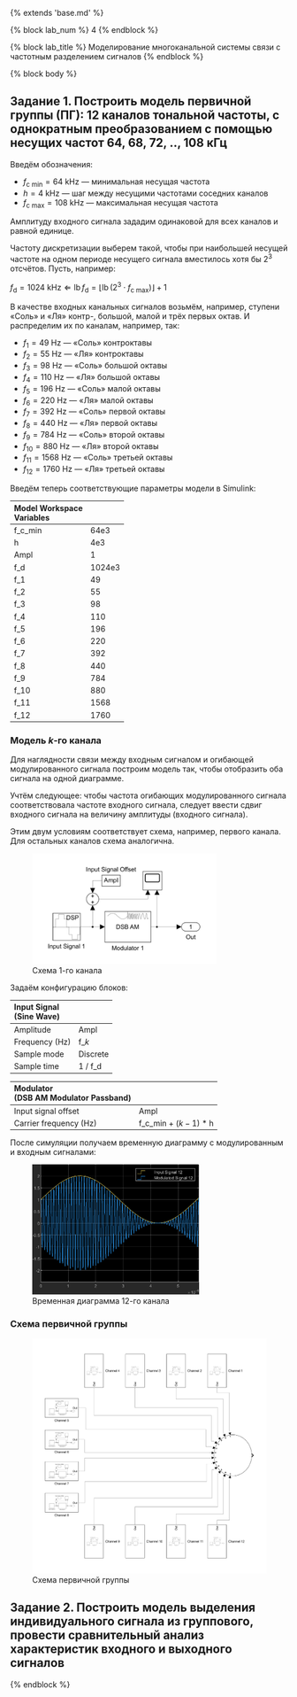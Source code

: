 {% extends 'base.md' %}

{% block lab_num %}
  4
{% endblock %}

{% block lab_title %}
  Моделирование многоканальной системы связи с частотным разделением сигналов
{% endblock %}

{% block body %}

## Задание 1. Построить модель первичной группы (ПГ): 12 каналов тональной частоты, с однократным преобразованием с помощью несущих частот 64, 68, 72, .., 108 кГц

Введём обозначения:

- $f_\text{c min} = 64\ \text{kHz}$ — минимальная несущая частота
- $h = 4\ \text{kHz}$ — шаг между несущими частотами соседних каналов
- $f_\text{c max} = 108\ \text{kHz}$ — максимальная несущая частота

Амплитуду входного сигнала зададим одинаковой для всех каналов и равной единице.

Частоту дискретизации выберем такой, чтобы при наибольшей несущей частоте на одном периоде несущего сигнала вместилось хотя бы $2^3$ отсчётов.
Пусть, например:

$f_\mathrm{d} = 1024\ \text{kHz} \Longleftarrow \mathop{\mathrm{lb}} f_\mathrm{d} = \lfloor \mathop{\mathrm{lb}} (2^3 \cdot f_\text{c max}) \rfloor + 1$

В качестве входных канальных сигналов возьмём, например, ступени «Соль» и «Ля» контр-, большой, малой и трёх первых октав.
И распределим их по каналам, например, так:

- $f_1 = 49\ \text{Hz}$ — «Соль» контроктавы
- $f_2 = 55\ \text{Hz}$ — «Ля» контроктавы
- $f_3 = 98\ \text{Hz}$ — «Соль» большой октавы 
- $f_4 = 110\ \text{Hz}$ — «Ля» большой октавы
- $f_5 = 196\ \text{Hz}$ — «Соль» малой октавы
- $f_6 = 220\ \text{Hz}$ — «Ля» малой октавы
- $f_7 = 392\ \text{Hz}$ — «Соль» первой октавы
- $f_8 = 440\ \text{Hz}$ — «Ля» первой октавы
- $f_9 = 784\ \text{Hz}$ — «Соль» второй октавы
- $f_{10} = 880\ \text{Hz}$ — «Ля» второй октавы
- $f_{11} = 1568\ \text{Hz}$ — «Соль» третьей октавы 
- $f_{12} = 1760\ \text{Hz}$ — «Ля» третьей октавы

Введём теперь соответствующие параметры модели в Simulink:

| Model Workspace <br>Variables | |
| :-- | :-- |
| f_c_min | 64e3 |
| h | 4e3 |
| Ampl | 1 |
| f_d | 1024e3 |
| f_1 | 49 |
| f_2 | 55 |
| f_3 | 98 |
| f_4 | 110 |
| f_5 | 196 |
| f_6 | 220 |
| f_7 | 392 |
| f_8 | 440 |
| f_9 | 784 |
| f_10 | 880 |
| f_11 | 1568 |
| f_12 | 1760 |

### Модель $k$-го канала

Для наглядности связи между входным сигналом и огибающей модулированного сигнала построим модель так, чтобы отобразить оба сигнала на одной диаграмме.

Учтём следующее: чтобы частота огибающих модулированного сигнала соответствовала частоте входного сигнала, следует ввести сдвиг входного сигнала на величину амплитуды (входного сигнала).

Этим двум условиям соответствует схема, например, первого канала.
Для остальных каналов схема аналогична.

<figure style="width: 66%">
<img src="images/first_channel_scheme.svg" alt="">
<figcaption>
  Схема 1-го канала
</figcaption>
</figure>

Задаём конфигурацию блоков:

| Input Signal <br>(Sine Wave) | |
| :-- | :-- |
| Amplitude | Ampl |
| Frequency (Hz) | f_$k$ |
| Sample mode | Discrete |
| Sample time | 1 / f_d |

| Modulator <br>(DSB AM Modulator Passband) | |
| :-- | :-- |
| Input signal offset | Ampl |
| Carrier frequency (Hz) | f_c_min + $(k - 1)$ * h |

После симуляции получаем временную диаграмму с модулированным и входным сигналами:

<figure style="width: 60%">
<img src="images/twelfth_channel_diagram.png" alt="">
<figcaption>
  Временная диаграмма 12-го канала
</figcaption>
</figure>

### Схема первичной группы

<figure>
<img src="images/primary_group_scheme.svg" alt="">
<figcaption>
  Схема первичной группы
</figcaption>
</figure>

## Задание 2. Построить модель выделения индивидуального сигнала из группового, провести сравнительный анализ характеристик входного и выходного сигналов



{% endblock %}